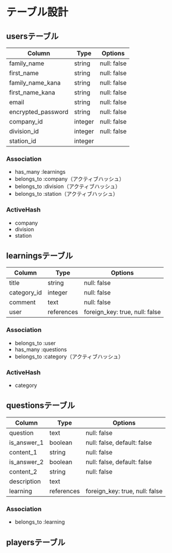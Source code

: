 # テーブル設計

## usersテーブル

| Column                | Type     | Options     | 
| --------------------- | -------- | ----------- | 
| family_name           | string   | null: false | 
| first_name            | string   | null: false | 
| family_name_kana      | string   | null: false | 
| first_name_kana       | string   | null: false | 
| email                 | string   | null: false | 
| encrypted_password    | string   | null: false | 
| company_id            | integer  | null: false | 
| division_id           | integer  | null: false | 
| station_id            | integer  |             | 

### Association
- has_many :learnings
- belongs_to :company（アクティブハッシュ）
- belongs_to :division（アクティブハッシュ）
- belongs_to :station（アクティブハッシュ）

### ActiveHash
- company
- division
- station


## learningsテーブル

| Column      | Type       | Options                        | 
| ----------- | ---------- | ------------------------------ | 
| title       | string     | null: false                    | 
| category_id | integer    | null: false                    | 
| comment     | text       | null: false                    | 
| user        | references | foreign_key: true, null: false | 

### Association
- belongs_to :user
- has_many :questions
- belongs_to :category（アクティブハッシュ）

### ActiveHash
- category


## questionsテーブル

| Column         | Type       | Options                        | 
| -------------- | ---------- | ------------------------------ | 
| question       | text       | null: false                    | 
| is_answer_1    | boolean    | null: false, default: false    | 
| content_1      | string     | null: false                    | 
| is_answer_2    | boolean    | null: false, default: false    | 
| content_2      | string     | null: false                    | 
| description    | text       |                                | 
| learning       | references | foreign_key: true, null: false | 

### Association
- belongs_to :learning


## playersテーブル
